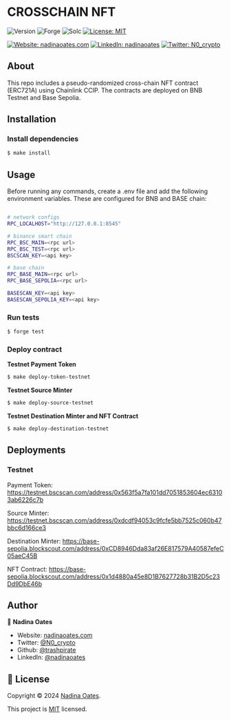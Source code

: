 # CROSSCHAIN NFT

![Version](https://img.shields.io/badge/version-1.0.0-blue.svg?style=for-the-badge)
![Forge](https://img.shields.io/badge/forge-v0.2.0-blue.svg?style=for-the-badge)
![Solc](https://img.shields.io/badge/solc-v0.8.20-blue.svg?style=for-the-badge)
[![License: MIT](https://img.shields.io/github/license/trashpirate/hold-earn.svg?style=for-the-badge)](https://github.com/trashpirate/hold-earn/blob/main/LICENSE)

[![Website: nadinaoates.com](https://img.shields.io/badge/Portfolio-00e0a7?style=for-the-badge&logo=Website)](https://nadinaoates.com)
[![LinkedIn: nadinaoates](https://img.shields.io/badge/LinkedIn-0a66c2?style=for-the-badge&logo=LinkedIn&logoColor=f5f5f5)](https://linkedin.com/in/nadinaoates)
[![Twitter: N0_crypto](https://img.shields.io/badge/@N0_crypto-black?style=for-the-badge&logo=X)](https://twitter.com/N0_crypto)


## About
This repo includes a pseudo-randomized cross-chain NFT contract (ERC721A) using Chainlink CCIP. The contracts are deployed on BNB Testnet and Base Sepolia.

## Installation

### Install dependencies
```bash
$ make install
```

## Usage
Before running any commands, create a .env file and add the following environment variables. These are configured for BNB and BASE chain:
```bash

# network configs
RPC_LOCALHOST="http://127.0.0.1:8545"

# binance smart chain
RPC_BSC_MAIN=<rpc url>
RPC_BSC_TEST=<rpc url>
BSCSCAN_KEY=<api key>

# base chain
RPC_BASE_MAIN=<rpc url>
RPC_BASE_SEPOLIA=<rpc url>

BASESCAN_KEY=<api key>
BASESCAN_SEPOLIA_KEY=<api key>

```

### Run tests
```bash
$ forge test
```

### Deploy contract

**Testnet Payment Token**  
```bash
$ make deploy-token-testnet
```
**Testnet Source Minter**  
```bash
$ make deploy-source-testnet
```
**Testnet Destination Minter and NFT Contract**  
```bash
$ make deploy-destination-testnet
```

## Deployments

### Testnet
Payment Token:
https://testnet.bscscan.com/address/0x563f5a7fa101dd7051853604ec63103ab6226c7b

Source Minter:
https://testnet.bscscan.com/address/0xdcdf94053c9fcfe5bb7525c060b47bbc6d166ce3

Destination Minter:
https://base-sepolia.blockscout.com/address/0xCD8946Dda83af26E817579A40587efeC05aeC45B

NFT Contract:
https://base-sepolia.blockscout.com/address/0x1d4880a45e8D1B7627728b31B2D5c23Dd9DbE46b

## Author

👤 **Nadina Oates**

* Website: [nadinaoates.com](https://nadinaoates.com)
* Twitter: [@N0\_crypto](https://twitter.com/N0\_crypto)
* Github: [@trashpirate](https://github.com/trashpirate)
* LinkedIn: [@nadinaoates](https://linkedin.com/in/nadinaoates)


## 📝 License

Copyright © 2024 [Nadina Oates](https://github.com/trashpirate).

This project is [MIT](https://github.com/trashpirate/crosschain-nft/blob/master/LICENSE) licensed.



